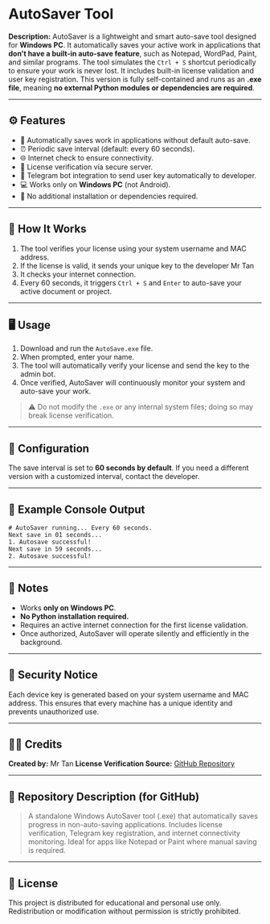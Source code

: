 # AutoSaver Tool

**Description:**
AutoSaver is a lightweight and smart auto-save tool designed for **Windows PC**. It automatically saves your active work in applications that **don’t have a built-in auto-save feature**, such as Notepad, WordPad, Paint, and similar programs. The tool simulates the `Ctrl + S` shortcut periodically to ensure your work is never lost. It includes built-in license validation and user key registration. This version is fully self-contained and runs as an **.exe file**, meaning **no external Python modules or dependencies are required**.

---

## ⚙️ Features

* 🧠 Automatically saves work in applications without default auto-save.
* ⏰ Periodic save interval (default: every 60 seconds).
* 🌐 Internet check to ensure connectivity.
* 🔐 License verification via secure server.
* 🤖 Telegram bot integration to send user key automatically to developer.
* 💻 Works only on **Windows PC** (not Android).
* 🚫 No additional installation or dependencies required.

---

## 🚀 How It Works

1. The tool verifies your license using your system username and MAC address.
2. If the license is valid, it sends your unique key to the developer Mr Tan
3. It checks your internet connection.
4. Every 60 seconds, it triggers `Ctrl + S` and `Enter` to auto-save your active document or project.

---

## 🖥️ Usage

1. Download and run the `AutoSave.exe` file.
2. When prompted, enter your name.
3. The tool will automatically verify your license and send the key to the admin bot.
4. Once verified, AutoSaver will continuously monitor your system and auto-save your work.

> ⚠️ Do not modify the `.exe` or any internal system files; doing so may break license verification.

---

## 🧩 Configuration

The save interval is set to **60 seconds by default**. If you need a different version with a customized interval, contact the developer.

---

## 🧾 Example Console Output

```
# AutoSaver running... Every 60 seconds.
Next save in 01 seconds...
1. Autosave successful!
Next save in 59 seconds...
2. Autosave successful!
```

---

## 🧱 Notes

* Works **only on Windows PC**.
* **No Python installation required.**
* Requires an active internet connection for the first license validation.
* Once authorized, AutoSaver will operate silently and efficiently in the background.

---

## 🔐 Security Notice

Each device key is generated based on your system username and MAC address. This ensures that every machine has a unique identity and prevents unauthorized use.

---

## 🧑‍💻 Credits

**Created by:** Mr Tan
**License Verification Source:** [GitHub Repository](https://github.com/mrtan-official/server)

---

## 📘 Repository Description (for GitHub)

> A standalone Windows AutoSaver tool (.exe) that automatically saves progress in non-auto-saving applications. Includes license verification, Telegram key registration, and internet connectivity monitoring. Ideal for apps like Notepad or Paint where manual saving is required.

---

## 🪪 License

This project is distributed for educational and personal use only. Redistribution or modification without permission is strictly prohibited.
